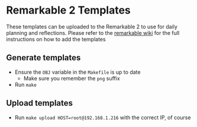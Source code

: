 # Remarkable 2 Templates

These templates can be uploaded to the Remarkable 2 to use for daily planning and reflections. 
Please refer to the [remarkable wiki](https://remarkablewiki.com/tips/templates) for the full instructions on how to add the templates

## Generate templates

* Ensure the `OBJ` variable in the `Makefile` is up to date
  * Make sure you remember the `png` suffix
* Run `make`

## Upload templates

* Run `make upload HOST=root@192.168.1.216` with the correct IP, of course
